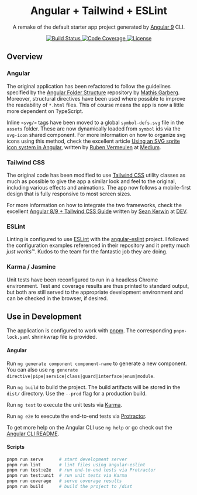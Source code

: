 <h1 align="center">Angular + Tailwind + ESLint</h1>

<p align="center">A remake of the default starter app project generated by <a href="https://angular.io/">Angular 9</a> CLI.</p>

<p align="center">
    <a href="https://actions-badge.atrox.dev/davelsan/angular-tailwind-eslint/goto?ref=master">
      <img alt="Build Status" src="https://github.com/davelsan/angular-tailwind-eslint/workflows/build/badge.svg"/>
    </a>
    <a href="https://codecov.io/gh/davelsan/angular-tailwind-eslint">
      <img alt="Code Coverage" src="https://codecov.io/gh/davelsan/angular-tailwind-eslint/branch/master/graph/badge.svg"/>
    </a>
    <a href="https://github.com/davvelsan/angular-tailwind-eslint/blob/master/LICENSE">
      <img alt="License" src="https://img.shields.io/github/license/davelsan/angular-tailwind-eslint"/>
    </a>
</p>


## Overview

### Angular

The original application has been refactored to follow the guidelines specified by the [Angular Folder Structure](https://angular-folder-structure.readthedocs.io/en/latest/index.html#) repository by [Mathis Garberg](https://mathisgarberg.no/#/about). Moreover, structural directives have been used where possible to improve the readability of `*.html` files. This of course means the app is now a little more dependent on TypeScript.

Inline `<svg/>` tags have been moved to a global `symbol-defs.svg` file in the `assets` folder. These are now dynamically loaded from `symbol` ids via the `svg-icon` shared component. For more information on how to organize svg icons using this method, check the excellent article [Using an SVG sprite icon system in Angular](https://medium.com/@rubenvermeulen/using-an-svg-sprite-icon-system-in-angular-9d4056357b60), written by [Ruben Vermeulen](https://twitter.com/rubverm) at [Medium](https://medium.com/).

### Tailwind CSS

The original code has been modified to use [Tailwind CSS](https://tailwindcss.com/) utility classes as much as possible to give the app a similar look and feel to the original, including various effects and animations. The app now follows a mobile-first design that is fully responsive to most screen sizes.

For more information on how to integrate the two frameworks, check the excellent [Angular 8/9 + Tailwind CSS Guide](https://dev.to/seankerwin/angular-8-tailwind-css-guide-3m45) written by [Sean Kerwin](https://twitter.com/lordkerwin) at [DEV](https://dev.to/).

### ESLint

Linting is configured to use [ESLint](https://eslint.org/) with the [angular-eslint](https://github.com/angular-eslint/angular-eslint) project. I followed the configuration examples referenced in their repository and it pretty much _just works&trade;_. Kudos to the team for the fantastic job they are doing.


### Karma / Jasmine

Unit tests have been reconfigured to run in a headless Chrome environment. Test and coverage results are thus printed to standard output, but both are still served to the appropriate development environment and can be checked in the browser, if desired.

## Use in Development

The application is configured to work with [pnpm](https://pnpm.js.org/). The corresponding `pnpm-lock.yaml` shrinkwrap file is provided.

#### Angular

Run `ng generate component component-name` to generate a new component. You can also use `ng generate directive|pipe|service|class|guard|interface|enum|module`.

Run `ng build` to build the project. The build artifacts will be stored in the `dist/` directory. Use the `--prod` flag for a production build.

Run `ng test` to execute the unit tests via [Karma](https://karma-runner.github.io).

Run `ng e2e` to execute the end-to-end tests via [Protractor](http://www.protractortest.org/).

To get more help on the Angular CLI use `ng help` or go check out the [Angular CLI README](https://github.com/angular/angular-cli/blob/master/README.md).

#### Scripts

```sh
pnpm run serve      # start development server
pnpm run lint       # lint files using angular-eslint
pnpm run test:e2e   # run end-to-end tests via Protractor
pnpm run test:unit  # run unit tests via Karma
pnpm run coverage   # serve coverage results
pnpm run build      # build the project to /dist
```

